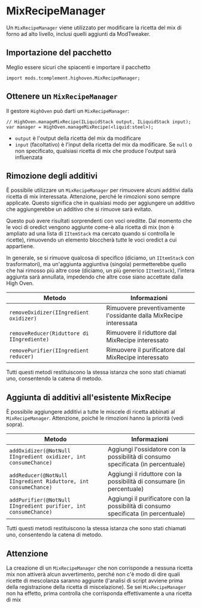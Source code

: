 # MixRecipeManager

Un `MixRecipeManager` viene utilizzato per modificare la ricetta del mix di forno ad alto livello, inclusi quelli aggiunti da ModTweaker.

## Importazione del pacchetto

Meglio essere sicuri che spiacenti e importare il pacchetto

```zenscript
import mods.tcomplement.highoven.MixRecipeManager;
```

## Ottenere un `MixRecipeManager`

Il gestore `HighOven` può darti un `MixRecipeManager`:

```zenscript
// HighOven.manageMixRecipe(ILiquidStack output, ILiquidStack input);
var manager = HighOven.manageMixRecipe(<liquid:steel>);
```

+ `output` è l'output della ricetta del mix da modificare
+ `input` (facoltativo) è l'input della ricetta del mix da modificare. Se `null` o non specificato, qualsiasi ricetta di mix che produce l'output sarà influenzata

## Rimozione degli additivi

È possibile utilizzare un `MixRecipeManager` per rimuovere alcuni additivi dalla ricetta di mix interessata. Attenzione, perché le rimozioni sono sempre applicate. Questo significa che in qualsiasi modo per aggiungere un additivo che aggiungerebbe un additivo che si rimuove sarà evitato.

Questo può avere risultati sorprendenti con voci oreditte. Dal momento che le voci di oredict vengono aggiunte come-è alla ricetta di mix (non è ampliato ad una lista di `IItemStack` ma cercato quando si controlla le ricette), rimuovendo un elemento bloccherà tutte le voci oredict a cui appartiene.

In generale, se si rimuove qualcosa di specifico (diciamo, un `IItemStack` con trasformatori), ma un'aggiunta aggiuntiva (singola) permetterebbe quello che hai rimosso più altre cose (diciamo, un più generico `IItemStack`), l'intera aggiunta sarà annullata, impedendo che altre cose siano accettate dalla High Oven.

| Metodo                                     | Informazioni                                                      |
| ------------------------------------------ | ----------------------------------------------------------------- |
| `removeOxidizer(IIngredient oxidizer)`     | Rimuovere preventivamente l'ossidante dalla MixRecipe interessata |
| `removeReducer(Riduttore di IIngrediente)` | Rimuovere il riduttore dal MixRecipe interessato                  |
| `removePurifier(IIngredient reducer)`      | Rimuovere il purificatore dal MixRecipe interessato               |


Tutti questi metodi restituiscono la stessa istanza che sono stati chiamati uno, consentendo la catena di metodo.

## Aggiunta di additivi all'esistente MixRecipe

È possibile aggiungere additivi a tutte le miscele di ricetta abbinati al `MixRecipeManager`. Attenzione, poiché le rimozioni hanno la priorità (vedi sopra).

| Metodo                                                          | Informazioni                                                                        |
| --------------------------------------------------------------- | ----------------------------------------------------------------------------------- |
| `addOxidizer(@NotNull IIngredient oxidizer, int consumeChance)` | Aggiungi l'ossidatore con la possibilità di consumo specificata (in percentuale)    |
| `addReducer(@NotNull IIngredient Riduttore, int consumeChance)` | Aggiungi il riduttore con la possibilità di consumare (in percentuale)              |
| `addPurifier(@NotNull IIngredient purifier, int consumeChance)` | Aggiungi il purificatore con la possibilità di consumo specificata (in percentuale) |


Tutti questi metodi restituiscono la stessa istanza che sono stati chiamati uno, consentendo la catena di metodo.

## Attenzione

La creazione di un `MixRecipeManager` che non corrisponde a nessuna ricetta mix non attiverà alcun avvertimento, perché non c'è modo di dire quali ricette di mescolanza saranno aggiunte (l'analisi di script avviene prima della registrazione della ricetta di miscelazione). Se sei `MixRecipeManager` non ha effetto, prima controlla che corrisponda effettivamente a una ricetta di mix